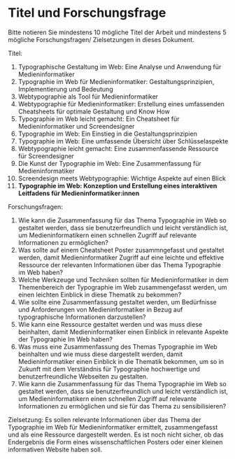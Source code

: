 # Titel und Forschungsfrage

Bitte notieren Sie mindestens 10 mögliche Titel der Arbeit und mindestens 5 mögliche Forschungsfragen/ Zielsetzungen in dieses Dokument. 

Titel: 
1. Typographische Gestaltung im Web: Eine Analyse und Anwendung für Medieninformatiker
2. Typographie im Web für Medieninformatiker: Gestaltungsprinzipien, Implementierung und Bedeutung
3. Webtypographie als Tool für Medieninformatiker
4. Webtypographie für Medieninformatiker: Erstellung eines umfassenden Cheatsheets für optimale Gestaltung und Know How
5. Typographie im Web leicht gemacht: Ein Cheatsheet für Medieninformatiker und Screendesigner
6. Typographie im Web: Ein Einstieg in die Gestaltungsprinzipien
7. Typographie im Web: Eine umfassende Übersicht über Schlüsselaspekte
8. Webtypographie leicht gemacht: Eine zusammenfassende Ressource für Screendesigner
9. Die Kunst der Typographie im Web: Eine Zusammenfassung für Medieninformatiker
10. Screendesign meets Webtypographie: Wichtige Aspekte auf einen Blick
11. **Typographie im Web: Konzeption und Erstellung eines interaktiven Leitfadens für Medieninformatiker:innen**



Forschungsfragen: 
1. Wie kann die Zusammenfassung für das Thema Typographie im Web so gestaltet werden, dass sie benutzerfreundlich und leicht verständlich ist, um Medieninformatikern einen schnellen Zugriff auf relevante Informationen zu ermöglichen?
2. Was sollte auf einem Cheatsheet Poster zusammngefasst und gestaltet werden, damit Medieninformatiker Zugriff auf eine leichte und effektive Ressource der relevanten Informationen über das Thema Typographie im Web haben?
3. Welche Werkzeuge und Techniken sollten für Medieninformatiker in dem Themenbereich der Typographie im Web zusammengefasst werden, um einen leichten Einblick in diese Thematik zu bekommen?
4. Wie sollte eine Zusammenfassung gestaltet werden, um Bedürfnisse und Anforderungen von Medieninformatiker in Bezug auf typographische Informationen darzustellen?
5. Wie kann eine Ressource gestaltet werden und was muss diese beinhalten, damit Medieninformatiker einen Einblick in relevante Aspekte der Typographie Im Web haben?
6. Was muss eine Zusammenfassung des Themas Typographie im Web beinhalten und wie muss diese dargestellt werden, damit Medieninformatiker einen Einblick in die Thematik bekommen, um so in Zukunft mit dem Verständnis für Typographie hochwertige und benutzerfreundliche Webseiten zu gestalten.
7. Wie kann die Zusammenfassung für das Thema Typographie im Web so gestaltet werden, dass sie benutzerfreundlich und leicht verständlich ist, um Medieninformatikern einen schnellen Zugriff auf relevante Informationen zu ermöglichen und sie für das Thema zu sensibilisieren?

Zielsetzung:
Es sollen relevante Informationen über das Thema der Typographie im Web für Medieninformatiker ermittelt, zusammengefasst und als eine Ressource dargestellt werden.
Es ist noch nicht sicher, ob das Endergebnis die Form eines wissenschaftlichen Posters oder einer kleinen informativen Website haben soll.
